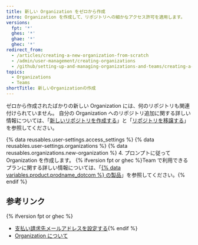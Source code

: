 ```yaml
---
title: 新しい Organization をゼロから作成
intro: Organization を作成して、リポジトリへの細かなアクセス許可を適用します。
versions:
  fpt: '*'
  ghes: '*'
  ghae: '*'
  ghec: '*'
redirect_from:
  - /articles/creating-a-new-organization-from-scratch
  - /admin/user-management/creating-organizations
  - /github/setting-up-and-managing-organizations-and-teams/creating-a-new-organization-from-scratch
topics:
  - Organizations
  - Teams
shortTitle: 新しいOrganizationの作成
---
```


ゼロから作成されたばかりの新しい Organization には、何のリポジトリも関連付けられていません。 自分の Organization へのリポジトリ追加に関する詳しい情報については、「[新しいリポジトリを作成する](/articles/creating-a-new-repository)」と「[リポジトリを移譲する](/articles/transferring-a-repository)」を参照してください。

{% data reusables.user-settings.access_settings %}
{% data reusables.user-settings.organizations %}
{% data reusables.organizations.new-organization %}
4. プロンプトに従って Organization を作成します。 {% ifversion fpt or ghec %}Team で利用できるプランに関する詳しい情報については、「[{% data variables.product.prodname_dotcom %} の製品](/articles/githubs-products)」を参照してください。{% endif %}

## 参考リンク

{% ifversion fpt or ghec %}
- [支払い請求先メールアドレスを設定する](/articles/setting-your-billing-email){% endif %}
- [Organization について](/articles/about-organizations)
